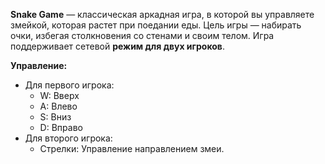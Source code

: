 **Snake Game** — классическая аркадная игра, в которой вы управляете змейкой, которая растет при поедании еды. Цель игры — набирать очки, избегая столкновения со стенами и своим телом. Игра поддерживает сетевой **режим для двух игроков**.

**Управление:**
- Для первого игрока:
  - W: Вверх
  - A: Влево
  - S: Вниз
  - D: Вправо
- Для второго игрока:
  - Стрелки: Управление направлением змеи.
